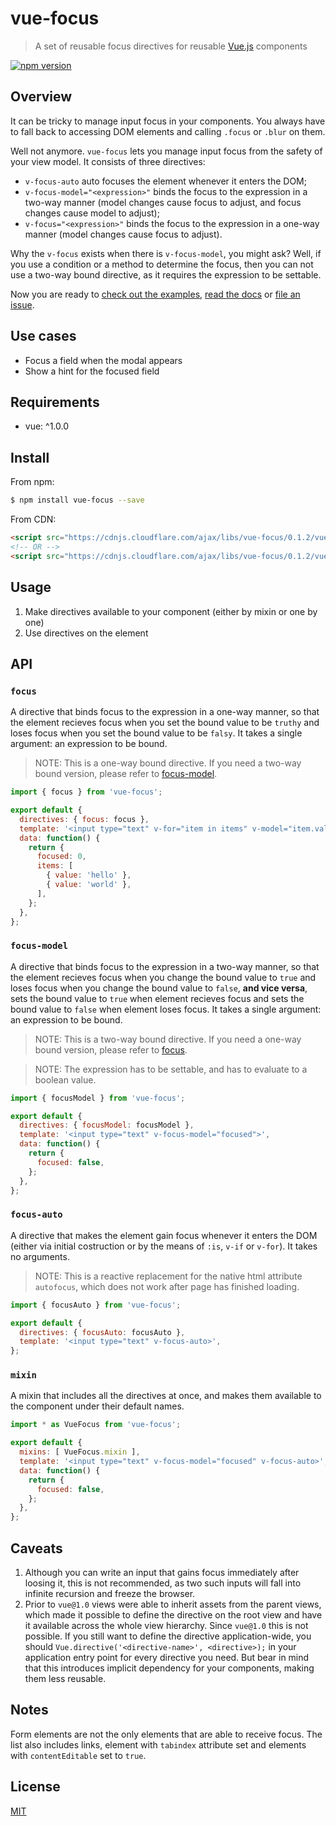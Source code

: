 # vue-focus

> A set of reusable focus directives for reusable [Vue.js](https://github.com/vuejs/vue) components

[![npm version](https://img.shields.io/npm/v/vue-focus.svg)](https://www.npmjs.com/package/vue-focus)

## Overview

It can be tricky to manage input focus in your components. You always have to fall back to accessing DOM elements and calling `.focus` or `.blur` on them.

Well not anymore. `vue-focus` lets you manage input focus from the safety of your view model. It consists of three directives:

- `v-focus-auto` auto focuses the element whenever it enters the DOM;
- `v-focus-model="<expression>"` binds the focus to the expression in a two-way manner (model changes cause focus to adjust, and focus changes cause model to adjust);
- `v-focus="<expression>"` binds the focus to the expression in a one-way manner (model changes cause focus to adjust).

Why the `v-focus` exists when there is `v-focus-model`, you might ask? Well, if you use a condition or a method to determine the focus, then you can not use a two-way bound directive, as it requires the expression to be settable.

Now you are ready to [check out the examples](https://jsfiddle.net/simplesmiler/k5vxp69o/), [read the docs](#api) or [file an issue](https://github.com/simplesmiler/vue-focus/issues).

## Use cases

- Focus a field when the modal appears
- Show a hint for the focused field

## Requirements

- vue: ^1.0.0

## Install

From npm:

``` sh
$ npm install vue-focus --save
```

From CDN:

``` html
<script src="https://cdnjs.cloudflare.com/ajax/libs/vue-focus/0.1.2/vue-focus.js"></script>
<!-- OR -->
<script src="https://cdnjs.cloudflare.com/ajax/libs/vue-focus/0.1.2/vue-focus.min.js"></script>
```

## Usage

1. Make directives available to your component (either by mixin or one by one)
2. Use directives on the element

## API

### `focus`

A directive that binds focus to the expression in a one-way manner, so that the element recieves focus when you set the bound value to be `truthy` and loses focus when you set the bound value to be `falsy`. It takes a single argument: an expression to be bound.

> NOTE: This is a one-way bound directive. If you need a two-way bound version, please refer to [focus-model](#focus-model).

``` js
import { focus } from 'vue-focus';

export default {
  directives: { focus: focus },
  template: '<input type="text" v-for="item in items" v-model="item.value" v-focus="$index === focused">',
  data: function() {
    return {
      focused: 0,
      items: [
        { value: 'hello' },
        { value: 'world' },
      ],
    };
  },
};
```

### `focus-model`

A directive that binds focus to the expression in a two-way manner, so that the element recieves focus when you change the bound value to `true` and loses focus when you change the bound value to `false`, **and vice versa**, sets the bound value to `true` when element recieves focus and sets the bound value to `false` when element loses focus. It takes a single argument: an expression to be bound.

> NOTE: This is a two-way bound directive. If you need a one-way bound version, please refer to [focus](#focus).

> NOTE: The expression has to be settable, and has to evaluate to a boolean value.

``` js
import { focusModel } from 'vue-focus';

export default {
  directives: { focusModel: focusModel },
  template: '<input type="text" v-focus-model="focused">',
  data: function() {
    return {
      focused: false,
    };
  },
};
```

### `focus-auto`

A directive that makes the element gain focus whenever it enters the DOM (either via initial costruction or by the means of `:is`, `v-if` or `v-for`). It takes no arguments.

> NOTE: This is a reactive replacement for the native html attribute `autofocus`, which does not work after page has finished loading.

``` js
import { focusAuto } from 'vue-focus';

export default {
  directives: { focusAuto: focusAuto },
  template: '<input type="text" v-focus-auto>',
};
```

### `mixin`

A mixin that includes all the directives at once, and makes them available to the component under their default names.

``` js
import * as VueFocus from 'vue-focus';

export default {
  mixins: [ VueFocus.mixin ],
  template: '<input type="text" v-focus-model="focused" v-focus-auto>',
  data: function() {
    return {
      focused: false,
    };
  },
};
```

## Caveats

1. Although you can write an input that gains focus immediately after loosing it, this is not recommended, as two such inputs will fall into infinite recursion and freeze the browser.
2. Prior to `vue@1.0` views were able to inherit assets from the parent views, which made it possible to define the directive on the root view and have it available across the whole view hierarchy. Since `vue@1.0` this is not possible. If you still want to define the directive application-wide, you should `Vue.directive('<directive-name>', <directive>);` in your application entry point for every directive you need. But bear in mind that this introduces implicit dependency for your components, making them less reusable.

## Notes

Form elements are not the only elements that are able to receive focus. The list also includes links, element with `tabindex` attribute set and elements with `contentEditable` set to `true`.

## License

[MIT](https://opensource.org/licenses/MIT)
